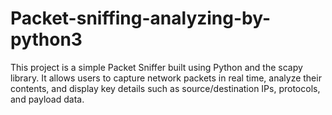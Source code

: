 # Packet-sniffing-analyzing-by-python3
This project is a simple Packet Sniffer built using Python and the scapy library. It allows users to capture network packets in real time, analyze their contents, and display key details such as source/destination IPs, protocols, and payload data.
